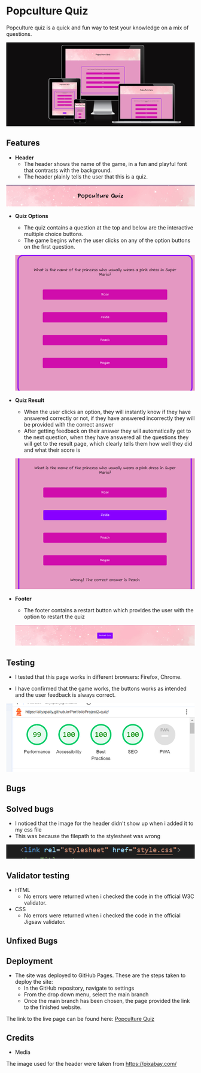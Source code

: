 # Popculture Quiz

Popculture quiz is a quick and fun way to test your knowledge on a mix of questions.

![Screenshot of diffrent screens](assets/images/screenshot-screens.png)

## Features 


* **Header**
  - The header shows the name of the game, in a fun and playful font 
    that contrasts with the background.
  - The header plainly tells the user that this is a quiz. 

![Screenshot of header](assets/images/screenshot-header.png)

* **Quiz Options**
  - The quiz contains a question at the top and below are the interactive multiple choice buttons.
  - The game begins when the user clicks on any of the option buttons on the first question. 
 
  ![Screenshot of quiz](assets/images/screenshot-quiz.png)

* **Quiz Result**
  - When the user clicks an option, they will instantly know if they have answered correctly or not, 
  if they have answered incorrectly they will be provided with the correct answer
  - After getting feedback on their answer they will automatically get to the next question, when they have answered all the questions they will get to the result page, which clearly tells them how well they did and what their score is 
  
  ![Screenshot of feedback during gameplay](assets/images/screenshot-feedback.png)
  
* **Footer**
  - The footer contains a restart button which provides the user with the option to restart the quiz
  
  ![Screenshot of footer with restart button](assets/images/screenshot-footer.png)

## Testing

* I tested that this page works in different browsers: Firefox, Chrome.

* I have confirmed that the game works, the buttons works as intended and the user feedback is always correct.

![Screenshot of lighthouse test](assets/images/screenshot-lighthouse.png)

## Bugs

## Solved bugs ##

* I noticed that the image for the header didn't show up when i added it to my css file  
* This was because the filepath to the stylesheet was wrong

![Screenshot of wrong filepath](assets/images/screenshot-filepath.png)

## Validator testing

* HTML
  - No errors were returned when i checked the code in the official W3C validator.
* CSS
  - No errors were returned when i checked the code in the official Jigsaw validator.


## Unfixed Bugs

## Deployment

* The site was deployed to GitHub Pages. These are the steps taken to deploy the site: 
  - In the GitHub repository, navigate to settings
  - From the drop down menu, select the main branch
  - Once the main branch has been chosen, the page provided the link to the finished website.

The link to the live page can be found here: [Popculture Quiz](https://allyxpally.github.io/PortfolioProject2-quiz/)

## Credits

* Media

The image used for the header were taken from https://pixabay.com/